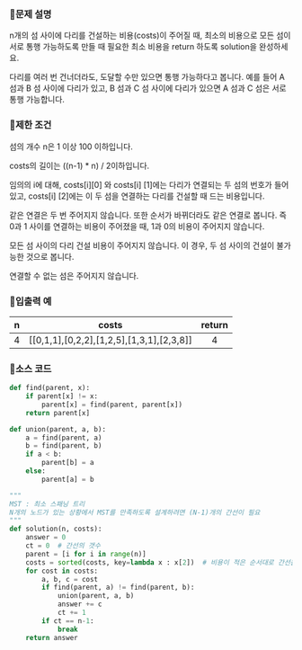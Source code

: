 ### 📌문제 설명

n개의 섬 사이에 다리를 건설하는 비용(costs)이 주어질 때, 최소의 비용으로 모든 섬이 서로 통행 가능하도록 만들 때 필요한 최소 비용을 return 하도록 solution을 완성하세요.

다리를 여러 번 건너더라도, 도달할 수만 있으면 통행 가능하다고 봅니다. 예를 들어 A 섬과 B 섬 사이에 다리가 있고, B 섬과 C 섬 사이에 다리가 있으면 A 섬과 C 섬은 서로 통행 가능합니다.

### 📌제한 조건

섬의 개수 n은 1 이상 100 이하입니다.

costs의 길이는 ((n-1) * n) / 2이하입니다.

임의의 i에 대해, costs[i][0] 와 costs[i] [1]에는 다리가 연결되는 두 섬의 번호가 들어있고, costs[i] [2]에는 이 두 섬을 연결하는 다리를 건설할 때 드는 비용입니다.

같은 연결은 두 번 주어지지 않습니다. 또한 순서가 바뀌더라도 같은 연결로 봅니다. 즉 0과 1 사이를 연결하는 비용이 주어졌을 때, 1과 0의 비용이 주어지지 않습니다.

모든 섬 사이의 다리 건설 비용이 주어지지 않습니다. 이 경우, 두 섬 사이의 건설이 불가능한 것으로 봅니다.

연결할 수 없는 섬은 주어지지 않습니다.

### 📌입출력 예

|n|costs|return|
|:------:|:------:|:------:|
|4|[[0,1,1],[0,2,2],[1,2,5],[1,3,1],[2,3,8]]|4|

### 📌소스 코드

```python
def find(parent, x):
    if parent[x] != x:
        parent[x] = find(parent, parent[x])
    return parent[x]

def union(parent, a, b):
    a = find(parent, a)
    b = find(parent, b)
    if a < b:
        parent[b] = a
    else:
        parent[a] = b

"""
MST : 최소 스패닝 트리
N개의 노드가 있는 상황에서 MST를 만족하도록 설계하려면 (N-1)개의 간선이 필요
"""
def solution(n, costs):
    answer = 0
    ct = 0  # 간선의 갯수
    parent = [i for i in range(n)]
    costs = sorted(costs, key=lambda x : x[2])  # 비용이 적은 순서대로 간선을 정렬
    for cost in costs:
        a, b, c = cost
        if find(parent, a) != find(parent, b):
            union(parent, a, b)
            answer += c
            ct += 1
        if ct == n-1:
            break
    return answer
```
